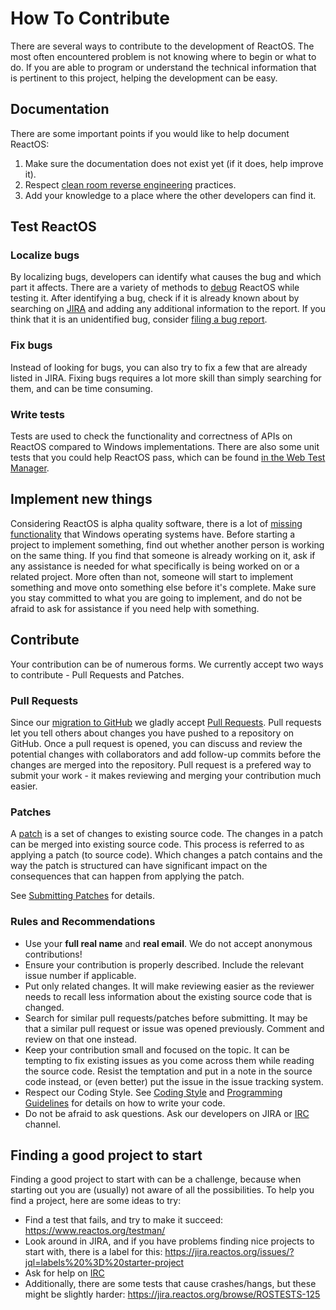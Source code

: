 # How To Contribute
There are several ways to contribute to the development of ReactOS. The most often encountered problem is not knowing where to begin or what to do. If you are able to program or understand the technical information that is pertinent to this project, helping the development can be easy.

## Documentation

There are some important points if you would like to help document ReactOS:

1.  Make sure the documentation does not exist yet (if it does, help improve it).
2.  Respect [clean room reverse engineering] practices.
3.  Add your knowledge to a place where the other developers can find it.

## Test ReactOS

### Localize bugs

By localizing bugs, developers can identify what causes the bug and which part it affects. There are a variety of methods to [debug] ReactOS while testing it. After identifying a bug, check if it is already known about by searching on [JIRA] and adding any additional information to the report. If you think that it is an unidentified bug, consider [filing a bug report].

### Fix bugs

Instead of looking for bugs, you can also try to fix a few that are already listed in JIRA. Fixing bugs requires a lot more skill than simply searching for them, and can be time consuming.

### Write tests

Tests are used to check the functionality and correctness of APIs on ReactOS compared to Windows implementations. There are also some unit tests that you could help ReactOS pass, which can be found [in the Web Test Manager][testman].

## Implement new things

Considering ReactOS is alpha quality software, there is a lot of [missing functionality] that Windows operating systems have. Before starting a project to implement something, find out whether another person is working on the same thing. If you find that someone is already working on it, ask if any assistance is needed for what specifically is being worked on or a related project. More often than not, someone will start to implement something and move onto something else before it's complete. Make sure you stay committed to what you are going to implement, and do not be afraid to ask for assistance if you need help with something.

## Contribute

Your contribution can be of numerous forms. We currently accept two ways to contribute - Pull Requests and Patches.

### Pull Requests

Since our [migration to GitHub] we gladly accept [Pull Requests]. Pull requests let you tell others about changes you have pushed to a repository on GitHub. Once a pull request is opened, you can discuss and review the potential changes with collaborators and add follow-up commits before the changes are merged into the repository. Pull request is a prefered way to submit your work - it makes reviewing and merging your contribution much easier.

### Patches

A [patch] is a set of changes to existing source code. The changes in a patch can be merged into existing source code. This process is referred to as applying a patch (to source code). Which changes a patch contains and the way the patch is structured can have significant impact on the consequences that can happen from applying the patch. 

See [Submitting Patches] for details.

### Rules and Recommendations

- Use your __full real name__ and __real email__. We do not accept anonymous contributions!
- Ensure your contribution is properly described. Include the relevant issue number if applicable.
- Put only related changes. It will make reviewing easier as the reviewer needs to recall less information about the existing source code that is changed.
- Search for similar pull requests/patches before submitting. It may be that a similar pull request or issue was opened previously. Comment and review on that one instead.
- Keep your contribution small and focused on the topic. It can be tempting to fix existing issues as you come across them while reading the source code. Resist the temptation and put in a note in the source code instead, or (even better) put the issue in the issue tracking system.
- Respect our Coding Style. See [Coding Style] and [Programming Guidelines] for details on how to write your code.
- Do not be afraid to ask questions. Ask our developers on JIRA or [IRC] channel.

## Finding a good project to start

Finding a good project to start with can be a challenge, because when starting out you are (usually) not aware of all the possibilities. To help you find a project, here are some ideas to try:

-   Find a test that fails, and try to make it succeed: <https://www.reactos.org/testman/>
-   Look around in JIRA, and if you have problems finding nice projects to start with, there is a label for this: <https://jira.reactos.org/issues/?jql=labels%20%3D%20starter-project>
-   Ask for help on [IRC]
-   Additionally, there are some tests that cause crashes/hangs, but these might be slightly harder: <https://jira.reactos.org/browse/ROSTESTS-125>

  [clean room reverse engineering]: https://en.wikipedia.org/wiki/Clean_room_design
  [debug]: https://reactos.org/wiki/Debugging
  [JIRA]: http://jira.reactos.org/
  [filing a bug report]: https://reactos.org/wiki/File_Bugs
  [testman]: http://www.reactos.org/testman/
  [migration to GitHub]: https://www.reactos.org/project-news/reactos-repository-migrated-github
  [humans are terrible at tracking large amount of information]: http://www.eurekalert.org/pub_releases/2005-03/aps-hmc030805.php
  [Pull requests]: https://help.github.com/articles/about-pull-requests/
  [tips for reviewing patches]: http://drupal.org/patch/review
  [missing functionality]: https://reactos.org/wiki/Missing_ReactOS_Functionality
  [patch]: https://git-scm.com/docs/git-format-patch
  [Submitting Patches]: https://reactos.org/wiki/Submitting_Patches
  [Coding Style]: https://reactos.org/wiki/Coding_Style
  [IRC]: https://reactos.org/wiki/Connect_to_the_ReactOS_IRC_Channels
  [Programming Guidelines]: https://reactos.org/wiki/Programming_Guidelines
